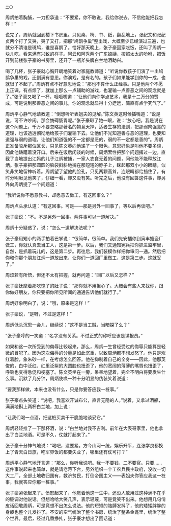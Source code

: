     二〇 

   周炳拍着胸脯，一力担承道：“不要紧，你不敢说，我给你说去。不信他能把我怎样！”

   说完了，周炳就回到楼下书房里。只见桌、椅、书、纸，翻乱地上，张纪文和张纪贞两个打了又哭，哭了又打，把那“鸠鹊争巢”整出戏，大概至少已经演过三遍，也就分不清谁是斑鸠，谁是喜鹊了。恰好那天晚上，张子豪回家吃饭，还叫了周炳一块儿吃，看来满有兴致的样子。阿云和阿秀两个广东娘姨，按照太太的吩咐，把饭开到前楼张子豪的书房里，还开了一瓶斧头牌白兰地酒助兴。

   喝了几杯，张子豪就心胸开朗地笑着对家庭教师道：“听说你教孩子们演了一出鸠鹊争巢的戏，还倒满有意思。你演戏，是有名的。孩子们如果能学到你的一成，也就很了不起了。”周炳有点不好意思地说：“那也不算什么正经事。只是他两个不愿上正课，有点烦了，就加上那么一点辅助的游戏，也灌输一点善恶之间的观念就是了。”张子豪又喝了一杯，咂咂嘴道：“让他们向你学点艺术，我是十二万分的赞成，可是说到那善恶之间的事儿，你的观念就显得十分迂远，简直有点学究气了。”

   周炳平心静气地请教道：“倒想听听表姐夫的见解。”陈文英这时候插嘴道：“说是说，可不许吵闹。那会妨碍肠胃呢。”张子豪瞅了她一眼，说：“放心吧。我是说在这个问题上，千万不要忽略那著名的物竞天择，适者生存的法则，把那弱肉强食的道理，也该透透彻彻地给孩子们灌输下去。让他们不光知道善与恶的道理，也要知道强与弱的道理。让他们知道强的不一定都是恶的，弱的不一定都是善的”。周炳正准备驳斥那位区长，只见陈文英向他递了一个眼色，意思好象是叫他不要多谈，因此他踌躇着没开口。后来在饭后闲谈的时候，周炳索性把那个问题撂过一边，直截了当地提出江妈的儿子江炳被捕，一家人衣食无着的问题，问他能不能释放江炳。张子豪把那圆圆的脑袋斜斜地搁在那短短的脖子上，眯起那双小小的眼睛，似笑非笑地留神听着。周炳望了望他的脸孔，只见两颧高耸，连眼睛都给挡住了。有时分明瞅见他笑了，仔细一看，却又没有笑。听完之后，他没有回答这件事，却另外向周炳提了一个问题道：

   “我听说你不愿意教书，却愿意去做工，有这回事么？”

   周炳点头承认道：“有这回事。可是——那是另外一回事了，等以后再谈吧。”

   张子豪说：“不。不是另外一回事。两件事可以一道解决。”

   周炳十分疑惑了，说：“怎么一道解决法呢？”

   张子豪用短小的两手拍着巴掌说：“很简单，很简单。我们先安插你到寅丰搪瓷厂做工，你就认真去当工人，这是第一步。以后，我们又通知宪兵把你抓进监牢里，自然，是抓着玩儿的，这是第二步。再往后，我们装模作样把你审问一通。然后把你和你那个朋友江炳一道放出来，让你们一道回厂里做工，这是第三步。这就妥了。”

   周烦若有所悟，但还不太有把握，就再问道：“回厂以后又怎样？”

   张子豪抚摩着那吃饱了的肚子说：“那你就不用担心了。大概会有些人来找你，跟你做好朋友，你只要把你所见所闻的通通告诉他们就行了。”

   周炳好象明白了，说：“哦，原来是这样！”

   张子豪说，“是呀，不过是这样！”

   周炳低头沉思一会儿，继续说：“这不是当工贼，当暗探了么？”

   “张子豪哼的一笑道：“名字没有关系。不过正式的称呼应该是谍报员。”

   如果和这一次所受到的侮辱比较起来，那么，周炳一生曾经受过的侮辱只能算是轻微的冒犯了。因为这次侮辱的分量是如此沉重，以致周炳都不想发怒了。他只是涨红着脸，象朱砂一样，在考虑怎么回答。他在抑制着自己的全身——因此，他那英俊的，白中泛红、红里泛紫的大圆脸也扭歪了，他的宽阔的薄薄的嘴唇也扭歪了，呼吸也变得急促和梗塞了。陈文英坐在一旁，呆呆地望着，完全不明白将要发生什么事。沉默了几分钟，周炳使唤一种十分明显的伪装笑着说道：

   “要我那样做，本来也没有什么，只是你要答应我一桩事。”

   张子豪点头笑道：“说吧。我喜欢开诚布公，直言无隐的人。”说着，又拿过酒瓶，满满地斟上两杯白兰地，加上说：

   “让我们喝一点酒，把这桩买卖干干脆脆地谈妥它。”

   周炳轻轻推了一下那杯酒，说：“白兰地对我不吉利。前年在大表哥家里，他也拿出了白兰地酒。可是不久，仗就打起来了。”

   张子豪十分神气地说：“喝吧，没要紧。方今山河一统，娱乐升平，连张学良都换上了青天白日旗，吃军界饭的都要失业了，哪里还有仗可打？”

   周炳平心静气地开言道：“那么，你听我说吧。我一不要钱，二不要官。只要……这件事说起来也简单，就是请老蒋下台，另外组织一个工农兵民主政府，没收一切大工厂，全部土地收归国有，救济贫民，打倒帝国主义——表姐夫你答应我这一桩事，我就答应你那一桩事。”

   张子豪紧张起来了。愤怒起来了，他觉着他这一生中，还没人敢用过这种满不在乎的腔调对他说话。但想哈哈大笑几声，表示轻蔑，可是竟笑不出来。他想用几句俏皮话回敬周炳，可是竟想不出怎么说法。他的短短的胳膊发抖了，他的矮矮胖胖的身躯也整个儿发抖了。不安的空气统治了整个书房，统治了整条金鑫里，统治了整个世界。最后，经过几番挣扎，张子豪才想出了回话道：

